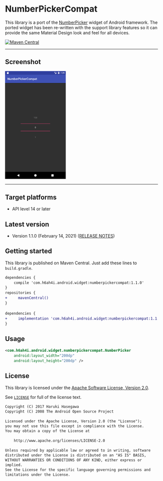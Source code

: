 NumberPickerCompat
===============

This library is a port of the [NumberPicker](https://developer.android.com/reference/android/widget/NumberPicker.html) widget of Android framework. The ported widget has been re-written with the support library features so it can provide the same Material Design look and feel for all devices.

[![Maven Central](https://maven-badges.herokuapp.com/maven-central/com.h6ah4i.android.widget/numberpickercompat/badge.svg)](https://maven-badges.herokuapp.com/maven-central/com.h6ah4i.android.widget/numberpickercompat)

---

Screenshot
---

<img src="./pic/screenshot.png?raw=true" alt="NumberPickerCompat" width="200" />

---

Target platforms
---

- API level 14 or later


Latest version
---

- Version 1.1.0  (February 14, 2021)   ([RELEASE NOTES](./RELEASE-NOTES.md))

Getting started
---

This library is published on Maven Central. Just add these lines to `build.gradle`.

```diff
dependencies {
    compile 'com.h6ah4i.android.widget:numberpickercompat:1.1.0'
}
repositories {
+     mavenCentral()
}

dependencies {
+     implementation 'com.h6ah4i.android.widget:numberpickercompat:1.1.0'
}
```

Usage
---

```xml
<com.h6ah4i.android.widget.numberpickercompat.NumberPicker
    android:layout_width="200dp"
    android:layout_height="200dp" />

```

License
---

This library is licensed under the [Apache Software License, Version 2.0](http://www.apache.org/licenses/LICENSE-2.0).

See [`LICENSE`](LICENSE) for full of the license text.

    Copyright (C) 2017 Haruki Hasegawa
    Copyright (C) 2008 The Android Open Source Project

    Licensed under the Apache License, Version 2.0 (the "License");
    you may not use this file except in compliance with the License.
    You may obtain a copy of the License at

        http://www.apache.org/licenses/LICENSE-2.0

    Unless required by applicable law or agreed to in writing, software
    distributed under the License is distributed on an "AS IS" BASIS,
    WITHOUT WARRANTIES OR CONDITIONS OF ANY KIND, either express or implied.
    See the License for the specific language governing permissions and
    limitations under the License.
